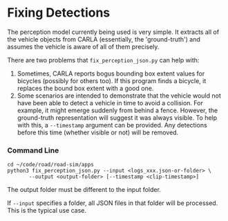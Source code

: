 # Fixing Detections

The perception model currently being used is very simple. It extracts all of the vehicle objects from CARLA (essentially, the 'ground-truth') and assumes the vehicle is aware of all of them precisely.

There are two problems that `fix_perception_json.py` can help with:

1. Sometimes, CARLA reports bogus bounding box extent values for bicycles (possibly for others too). If this program finds a bicycle, it replaces the bound box extent with a good one.
2. Some scenarios are intended to demonstrate that the vehicle would not have been able to detect a vehicle in time to avoid a collision. For example, it might emerge suddenly from behind a fence. However, the ground-truth representation will suggest it was always visible. To help with this, a `--timestamp` argument can be provided. Any detections before this time (whether visible or not) will be removed.

### Command Line

    cd ~/code/road/road-sim/apps
    python3 fix_perception_json.py --input <logs_xxx.json-or-folder> \
           --output <output-folder> [--timestamp <clip-timestamp>]

The output folder must be different to the input folder.

If `--input` specifies a folder, all JSON files in that folder will be processed. This is the typical use case.